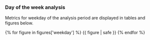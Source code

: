 
### <a name="weekday-analysis"></a>Day of the week analysis

Metrics for weekday of the analysis period are displayed in tables and figures below.

{% for figure in figures['weekday'] %}
  {{ figure | safe }}
{% endfor %}
